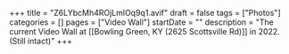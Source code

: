+++
title = "Z6LYbcMh4ROjLmlOq9q1.avif"
draft = false
tags = ["Photos"]
categories = []
pages = ["Video Wall"]
startDate = ""
description = "The current Video Wall at [[Bowling Green, KY (2625 Scottsville Rd)]] in 2022. (Still intact)"
+++
